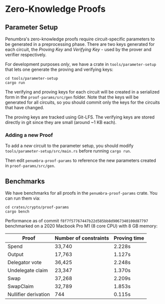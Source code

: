 # Zero-Knowledge Proofs

## Parameter Setup

Penumbra's zero-knowledge proofs require circuit-specific parameters to be
generated in a preprocessing phase. There are two
keys generated for each circuit, the *Proving Key* and *Verifying Key* - used by the
prover and verifier respectively.

For development purposes *only*, we have a crate in `tools/parameter-setup`
that lets one generate the proving and verifying keys:

```shell
cd tools/parameter-setup
cargo run
```

The verifying and proving keys for each circuit will be created in a serialized
form in the `proof-params/src/gen` folder. Note that the keys will be generated
for all circuits, so you should commit only the keys for the circuits that have
changed.

The proving keys are tracked using Git-LFS. The verifying keys are stored
directly in git since they are small (around ~1 KB each).

### Adding a new Proof

To add a _new_ circuit to the parameter setup, you should modify
`tools/parameter-setup/src/main.rs` before running `cargo run`. 

Then edit `penumbra-proof-params` to reference the new parameters created in
`proof-params/src/gen`.

## Benchmarks

We have benchmarks for all proofs in the `penumbra-proof-params` crate. You can run them via:

```shell
cd crates/crypto/proof-params
cargo bench
```

Performance as of commit `f8f7f57767447b22d585bb8d9067340100d87797` benchmarked on a 2020 Macbook Pro M1 (8 core CPU) with 8 GB memory:

| Proof    | Number of constraints | Proving time |
| -------- | ------- | ----- |
| Spend  | 33,740    | 2.228s
| Output | 17,763     | 1.127s
| Delegator vote    | 36,425  | 2.248s
| Undelegate claim | 23,347 | 1.370s
| Swap | 37,268 | 2.209s
| SwapClaim | 32,789 | 1.853s
| Nullifier derivation | 744  | 0.115s
